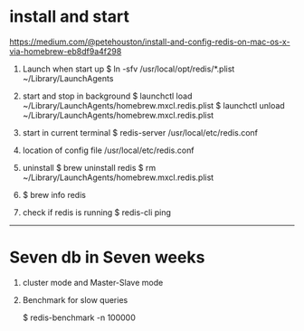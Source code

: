 # install and start
https://medium.com/@petehouston/install-and-config-redis-on-mac-os-x-via-homebrew-eb8df9a4f298

1. Launch when start up
$ ln -sfv /usr/local/opt/redis/*.plist ~/Library/LaunchAgents

2. start and stop in background
$ launchctl load ~/Library/LaunchAgents/homebrew.mxcl.redis.plist
$ launchctl unload ~/Library/LaunchAgents/homebrew.mxcl.redis.plist

3. start in current terminal 
$ redis-server /usr/local/etc/redis.conf

4. location of config file
/usr/local/etc/redis.conf

5. uninstall 
$ brew uninstall redis
$ rm ~/Library/LaunchAgents/homebrew.mxcl.redis.plist

6. $ brew info redis

7. check if redis is running
$ redis-cli ping

----

# Seven db in Seven weeks

1. cluster mode and Master-Slave mode

2. Benchmark for slow queries

   $ redis-benchmark -n 100000